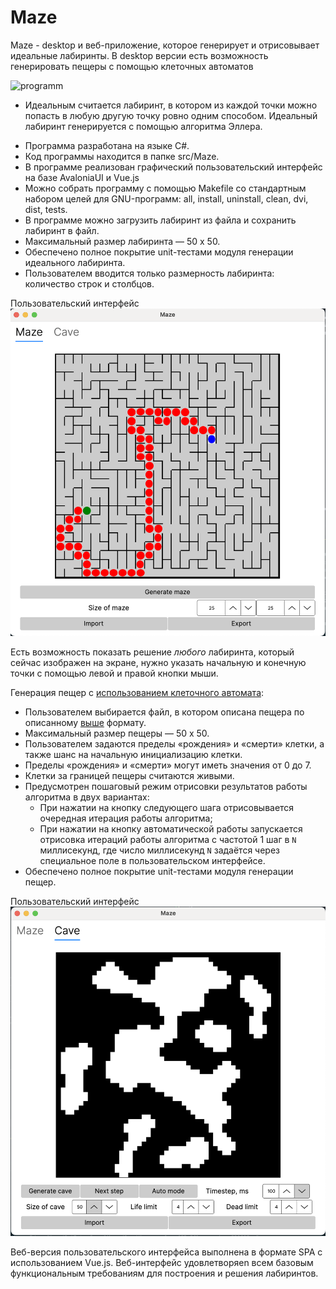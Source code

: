 # Maze
Maze - desktop и веб-приложение, которое генерирует и отрисовывает идеальные лабиринты.
В desktop версии есть возможность генерировать пещеры с помощью клеточных автоматов

![programm](images/programm.gif)

* Идеальным считается лабиринт, в котором из каждой точки можно попасть в любую другую точку ровно одним способом. Идеальный лабиринт генерируется с помощью алгоритма Эллера.

- Программа разработана на языке C#.
- Код программы находится в папке src/Maze.
- В программе реализован графический пользовательский интерфейс на базе AvaloniaUI и Vue.js
- Можно собрать программу с помощью Makefile со стандартным набором целей для GNU-программ: all, install, uninstall, clean, dvi, dist, tests.
- В программе можно загрузить лабиринт из файла и сохранить лабиринт в файл. 
- Максимальный размер лабиринта — 50 х 50.
- Обеспечено полное покрытие unit-тестами модуля генерации идеального лабиринта.
- Пользователем вводится только размерность лабиринта: количество строк и столбцов.

Пользовательский интерфейс
![maze](images/maze.png)

Есть возможность показать решение _любого_ лабиринта, который сейчас изображен на экране, нужно указать начальную и конечную точки с помощью левой и правой кнопки мыши.


Генерация пещер с [использованием клеточного автомата](#генерация-с-использованием-клеточного-автомата):
- Пользователем выбирается файл, в котором описана пещера по описанному [выше](#описание-пещер) формату.
- Максимальный размер пещеры — 50 х 50.
- Пользователем задаются пределы «рождения» и «смерти» клетки, а также шанс на начальную инициализацию клетки.
- Пределы «рождения» и «смерти» могут иметь значения от 0 до 7.
- Клетки за границей пещеры считаются живыми.
- Предусмотрен пошаговый режим отрисовки результатов работы алгоритма в двух вариантах:
  - При нажатии на кнопку следующего шага отрисовывается очередная итерация работы алгоритма;
  - При нажатии на кнопку автоматической работы запускается отрисовка итераций работы алгоритма с частотой 1 шаг в `N` миллисекунд, где число миллисекунд `N` задаётся через специальное поле в пользовательском интерфейсе.
- Обеспечено полное покрытие unit-тестами модуля генерации пещер.

Пользовательский интерфейс
![cave](images/cave.png)

Веб-версия пользовательского интерфейса выполнена в формате SPA с использованием Vue.js. Веб-интерфейс удовлетворяen всем базовым функциональным требованиям для построения и решения лабиринтов.
